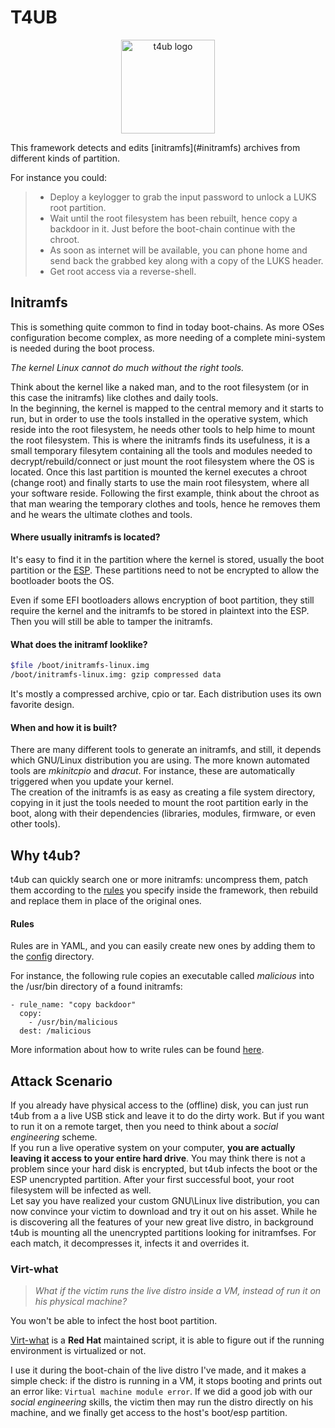 # T4UB

<p align="center">
  <img src="https://i.ibb.co/sJ0dvyf/Skullbox.png"  height="150" width="150" alt="t4ub logo"/>
</p>
This framework detects and edits [initramfs](#initramfs) archives from different kinds of partition.

For instance you could:
> * Deploy a keylogger to grab the input password to unlock a LUKS root partition.
> * Wait until the root filesystem has been rebuilt, hence copy a backdoor in it. Just before the boot-chain continue with the chroot.
>  * As soon as internet will be available, you can phone home and send back the grabbed key along with a copy of the LUKS header.
>  * Get root access via a reverse-shell.

## Initramfs

This is something quite common to find in today boot-chains. As more OSes configuration become complex, as more needing of a complete mini-system is needed during the boot process.

*The kernel Linux cannot do much without the right tools.* 

Think about the kernel like a naked man, and to the root filesystem (or in this case the initramfs) like clothes and daily tools.  
In the beginning, the kernel is mapped to the central memory and it starts to run, but in order to use the tools installed in the operative system, which reside into the root filesystem, he needs other tools to help hime to mount the root filesystem. This is where the initramfs finds its usefulness, it is a small temporary filesytem containing all the tools and modules needed to decrypt/rebuild/connect or just mount the root filesystem where the OS is located. Once this last partition is mounted the kernel executes a chroot (change root) and finally starts to use the main root filesystem, where all your software reside. Following the first example, think about the chroot as that man wearing the temporary clothes and tools, hence he removes them and he wears the ultimate clothes and tools. 

#### Where usually initramfs is located?

It's easy to find it in the partition where the kernel is stored, usually the boot partition or the [ESP](https://en.wikipedia.org/wiki/EFI_system_partition). These partitions need to not be encrypted to allow the bootloader boots the OS.

Even if some EFI bootloaders allows encryption of boot partition, they still require the kernel and the initramfs to be stored in plaintext into the ESP. Then you will still be able to tamper the initramfs.

#### What does the initramf looklike?

```bash
$file /boot/initramfs-linux.img
/boot/initramfs-linux.img: gzip compressed data
```
It's mostly a compressed archive, cpio or tar. Each distribution uses its own favorite design.

#### When and how it is built?

There are many different tools to generate an initramfs, and still, it depends which GNU/Linux distribution you are using. The more known automated tools are *mkinitcpio* and *dracut*. For instance, these are automatically triggered when you update your kernel.  
The creation of the initramfs is as easy as creating a file system directory, copying in it just the tools needed to mount the root partition early in the boot, along with their dependencies (libraries, modules, firmware, or even other tools).

## Why t4ub?

t4ub can quickly search one or more initramfs: uncompress them, patch them according to the [rules](#rules) you specify inside the framework, then rebuild and replace them in place of the original ones.

#### Rules

Rules are in YAML, and you can easily create new ones by adding them to the [config](/config) directory.

For instance, the following rule copies an executable called *malicious* into the /usr/bin directory of a found initramfs:
```ymal
- rule_name: "copy backdoor"
  copy:
    - /usr/bin/malicious
  dest: /malicious
```
More information about how to write rules can be found [here](config).

## Attack Scenario

If you already have physical access to the (offline) disk, you can just run t4ub from a a live USB stick and leave it to do the dirty work. 
But if you want to run it on a remote target, then you need to think about a *social engineering* scheme.  
If you run a live operative system on your computer, **you are actually leaving it access to your entire hard drive**. You may think there is not a problem since your hard disk is encrypted, but t4ub infects the boot or the ESP unencrypted partition. After your first successful boot, your root filesystem will be infected as well.  
Let say you have realized your custom GNU\Linux live distribution, you can now convince your victim to download and try it out on his asset. While he is discovering all the features of your new great live distro, in background t4ub is mounting all the unencrypted partitions looking for initramfses. For each match, it decompresses it, infects it and overrides it.

### Virt-what

> *What if the victim runs the live distro inside a VM, instead of run it on his physical machine?*

You won't be able to infect the host boot partition.

[Virt-what](https://people.redhat.com/rjones/virt-what/) is a **Red Hat** maintained script, it is able to figure out if the running environment is virtualized or not.

I use it during the boot-chain of the live distro I've made, and it makes a simple check: if the distro is running in a VM, it stops booting and prints out an error like: ```Virtual machine module error```. If we did a good job with our *social engineering* skills, the victim then may run the distro directly on his machine, and we finally get access to the host's boot/esp partition.
